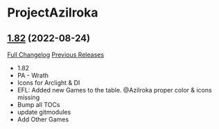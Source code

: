 # ProjectAzilroka

## [1.82](https://github.com/Azilroka/ProjectAzilroka/tree/1.82) (2022-08-24)
[Full Changelog](https://github.com/Azilroka/ProjectAzilroka/compare/1.81...1.82) [Previous Releases](https://github.com/Azilroka/ProjectAzilroka/releases)

- 1.82  
- PA - Wrath  
- Icons for Arclight & DI  
- EFL: Added new Games to the table. @Azilroka proper color & icons missing  
- Bump all TOCs  
- update gitmodules  
- Add Other Games  
